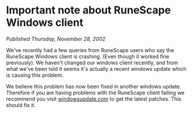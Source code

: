 # Important note about RuneScape Windows client
*Published Thursday, November 28, 2002*

We've recently had a few queries from RuneScape users who say the RuneScape Windows client is crashing. (Even though it worked fine previously). We haven't changed our windows client recently, and from what we've been told it seems it's actually a recent windows update which is causing this problem.

We believe this problem has now been fixed in another windows update. Therefore if you are having problems with the RuneScape client failing we recommend you visit [windowsupdate.com](http://http://windowsupdate.com) to get the latest patches. This should fix it.
